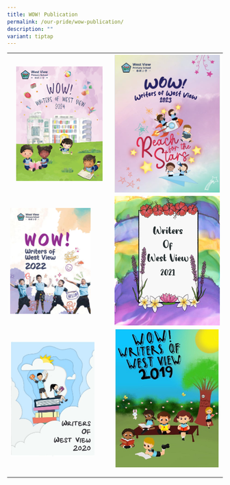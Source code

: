 ```yaml
---
title: WOW! Publication
permalink: /our-pride/wow-publication/
description: ""
variant: tiptap
---
```

<table style="minWidth: 50px">
<colgroup>
<col>
<col>
</colgroup>
<tbody>
<tr>
<th rowspan="1" colspan="1"><a class="isomer-image-wrapper" href="https://acrobat.adobe.com/id/urn:aaid:sc:ap:ab30d7f3-ae61-4e29-907a-9825924d919b"><img style="width: 88%;" height="auto" width="100%" alt="" src="/images/WOW_2024.png"></a>
</th>
<th rowspan="1" colspan="1"><a class="isomer-image-wrapper" href="https://acrobat.adobe.com/id/urn:aaid:sc:AP:ead69859-a173-49ff-b205-dcb81ff3d4ab"><img style="width: 100%;" height="auto" width="100%" alt="WoW 2023" src="/images/WoW_2023_cover.png"></a>
</th>
</tr>
<tr>
<td rowspan="1" colspan="1"><a class="isomer-image-wrapper" href="https://acrobat.adobe.com/id/urn:aaid:sc:ap:8007f65a-2599-4f30-9030-1d19fb68b73a"><img style="width: 82%;" height="auto" width="100%" alt="WoW 2022" src="/images/WOW_2022.png"></a>
</td>
<td rowspan="1" colspan="1"><a class="isomer-image-wrapper" href="https://acrobat.adobe.com/id/urn:aaid:sc:AP:89c02668-3a18-43ee-8192-3869de4c24c6"><img style="width: 100%;" height="auto" width="100%" alt="WoW 2021" src="/images/WOW%20Publication%202021.jpeg"></a>
</td>
</tr>
<tr>
<td rowspan="1" colspan="1"><a class="isomer-image-wrapper" href="https://drive.google.com/file/d/12v8S48OxJIr3vIEMbH9dQ42HX-pZmbhm/view?usp=sharing"><img style="width: 86%;" height="auto" width="100%" alt="WoW 2020" src="/images/WhatsApp%20Image%202021-11-02.jpeg"></a>
<p></p>
</td>
<td rowspan="1" colspan="1"><a class="isomer-image-wrapper" href="https://drive.google.com/file/d/1ckWG2gFfyUbewzhJvekPBhsZPA_RrBtu/view?usp=sharing"><img style="width: 100%;" height="auto" width="100%" alt="WoW 2019" src="/images/WhatsApp%20Image%202021-11-02%20at.jpeg"></a>
<p></p>
</td>
</tr>
</tbody>
</table>
<p></p>
<p></p>